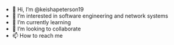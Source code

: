 - 👋 Hi, I’m @keishapeterson19
- 👀 I’m interested in software engineering and network systems
- 🌱 I’m currently learning 
- 💞️ I’m looking to collaborate 
- 📫 How to reach me 

<!---
keishapeterson19/keishapeterson19 is a ✨ special ✨ repository because its `README.md` (this file) appears on your GitHub profile.
You can click the Preview link to take a look at your changes.
--->
